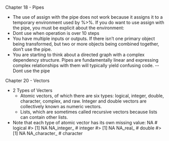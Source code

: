  Chapter 18 - Pipes
 - The use of assign with the pipe does not work because it assigns it to a temporary environment used by %>%. If you do want to use assign with the pipe, you must be explicit about the environment:
 - Dont use when operation is over 10 steps
 - You have multiple inputs or outputs. If there isn’t one primary object being transformed, but two or more objects being combined together, don’t use the pipe.
 - You are starting to think about a directed graph with a complex dependency structure. Pipes are fundamentally linear and expressing complex relationships with them will typically yield confusing code. -- Dont use the pipe
 
 Chapter 20 - Vectors
 - 2 Types of Vecters
      - Atomic vectors, of which there are six types: logical, integer, double, character, complex, and raw. Integer and double vectors are collectively known as numeric vectors.
      - Lists, which are sometimes called recursive vectors because lists can contain other lists.
- Note that each type of atomic vector has its own missing value:
      NA            # logical
#> [1] NA
NA_integer_   # integer
#> [1] NA
NA_real_      # double
#> [1] NA
NA_character_ # character
